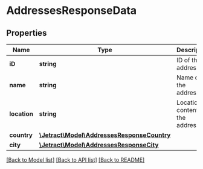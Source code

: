 # AddressesResponseData

## Properties
Name | Type | Description | Notes
------------ | ------------- | ------------- | -------------
**iD** | **string** | ID of the address. | [optional] 
**name** | **string** | Name of the address. | [optional] 
**location** | **string** | Location content of the address. | [optional] 
**country** | [**\Jetract\Model\AddressesResponseCountry**](AddressesResponseCountry.md) |  | [optional] 
**city** | [**\Jetract\Model\AddressesResponseCity**](AddressesResponseCity.md) |  | [optional] 

[[Back to Model list]](../README.md#documentation-for-models) [[Back to API list]](../README.md#documentation-for-api-endpoints) [[Back to README]](../README.md)


